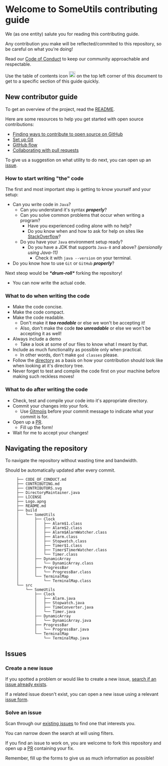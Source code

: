 # Welcome to SomeUtils contributing guide

We (as one entity) salute you for reading this contributing guide.

Any contribution you make will be reflected/commited to this repository, so be careful on what you're doing! 

Read our [Code of Conduct](./CODE_OF_CONDUCT.md) to keep our community approachable and respectable.

Use the table of contents icon <img src="https://github.com/github/docs/blob/7ada1b26cf14e242d78ddf021ab743158b6a87f2/assets/images/table-of-contents.png" width="20em" height="20em" /> on the top left corner of this document to get to a specific section of this guide quickly.

## New contributor guide

To get an overview of the project, read the [README](README.md).

Here are some resources to help you get started with open source contributions:

- [Finding ways to contribute to open source on GitHub](https://docs.github.com/en/get-started/exploring-projects-on-github/finding-ways-to-contribute-to-open-source-on-github)
- [Set up Git](https://docs.github.com/en/get-started/quickstart/set-up-git)
- [GitHub flow](https://docs.github.com/en/get-started/quickstart/github-flow)
- [Collaborating with pull requests](https://docs.github.com/en/github/collaborating-with-pull-requests)

To give us a suggestion on what utility to do next, you can open up an [issue](https://github.com/JumperBot/Java-SomeUtils/issues/new/choose).

### How to start writing "the" code

The first and most important step is getting to know yourself and your setup:
  - Can you write code in `Java`?
    - Can you understand it's syntax ***properly***?
    - Can you solve common problems that occur when writing a program?
      - Have you experienced coding alone with no help?
      - Do you know when and how to ask for help on sites like [StackOverflow](https://stackoverflow.com/)? 
    - Do you have your `Java` environment setup ready?
      - Do you have a JDK that supports `Java-8` and above? *(persionally using Java-11)*
        - Check it with `java --version` on your terminal.
  - Do you know how to use `Git` or `GitHub` ***properly***?

Next steop would be ***\*drum-roll\**** forking the repository!
  - You can now write the actual code.

### What to do when writing the code

  - Make the code concise.
  - Make the code compact.
  - Make the code readable.
    - Don't make it ***too readable*** or else we won't be accepting it!
    - Also, don't make the code ***too unreadable*** or else we won't be accepting it as well!
  - Always include a demo
    - Take a look at some of our files to know what I meant by that.
  - Include as much functionality as possible only when practical.
    - In other words, don't make `god classes` please.
  - Follow the [directory](./CONTRIBUTING.md#navigating-the-repository) as a basis on how your contribution should look like when looking at it's directory tree.
  - Never forget to test and compile the code first on your machine before making such reckless moves!

### What to do after writing the code

  - Check, test and compile your code into it's appropriate directory.
  - Commit your changes into your fork.
    - Use [Gitmojis](https://gitmoji.kaki87.net/) before your commit message to indicate what your commit is for.  
  - Open up a [PR](https://github.com/JumperBot/Java-SomeUtils/compare).
    - Fill up the form!
  - Wait for me to accept your changes!

## Navigating the repository

To navigate the repository without wasting time and bandwidth.

Should be automatically updated after every commit.

```shell
     ├── CODE_OF_CONDUCT.md
     ├── CONTRIBUTING.md
     ├── CONTRIBUTORS.svg
     ├── DirectoryMaintainer.java
     ├── LICENSE
     ├── Logo.apng
     ├── README.md
     ├── build
     │   └── SomeUtils
     │       ├── Clock
     │       │   ├── Alarm$1.class
     │       │   ├── Alarm$2.class
     │       │   ├── Alarm$AlarmWatcher.class
     │       │   ├── Alarm.class
     │       │   ├── Stopwatch.class
     │       │   ├── Timer$1.class
     │       │   ├── Timer$TimerWatcher.class
     │       │   └── Timer.class
     │       ├── DynamicArray
     │       │   └── DynamicArray.class
     │       ├── ProgressBar
     │       │   └── ProgressBar.class
     │       └── TerminalMap
     │           └── TerminalMap.class
     └── src
         └── SomeUtils
             ├── Clock
             │   ├── Alarm.java
             │   ├── Stopwatch.java
             │   ├── TimeConverter.java
             │   └── Timer.java
             ├── DynamicArray
             │   └── DynamicArray.java
             ├── ProgressBar
             │   └── ProgressBar.java
             └── TerminalMap
                 └── TerminalMap.java
```

## Issues

### Create a new issue

If you spotted a problem or would like to create a new issue, [search if an issue already exists](https://docs.github.com/en/github/searching-for-information-on-github/searching-on-github/searching-issues-and-pull-requests#search-by-the-title-body-or-comments).

If a related issue doesn't exist, you can open a new issue using a relevant [issue form](https://github.com/JumperBot/Java-SomeUtils/issues/new/choose). 

### Solve an issue

Scan through our [existing issues](https://github.com/JumperBot/Java-SomeUtils/issues) to find one that interests you.

You can narrow down the search at will using filters.

If you find an issue to work on, you are welcome to fork this repository and open up a [PR](https://github.com/JumperBot/Java-SomeUtils/compare) containing your fix.

Remember, fill up the forms to give us as much information as possible!
